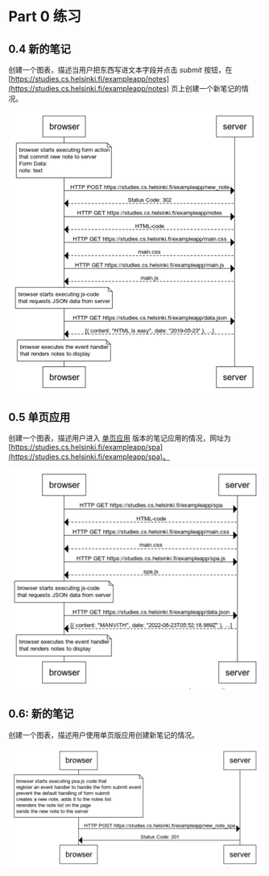 # Part 0 练习

## 0.4 新的笔记

创建一个图表，描述当用户把东西写进文本字段并点击 _submit_ 按钮，在 [https://studies.cs.helsinki.fi/exampleapp/notes](https://studies.cs.helsinki.fi/exampleapp/notes) 页上创建一个新笔记的情况。

![0.4](https://github.com/KiligWYu/HelsinkiFullStackCourseExercises/raw/main/part0/0.4.webp)

## 0.5 单页应用

创建一个图表，描述用户进入 [单页应用](https://fullstackopen.com/en/part0/fundamentals_of_web_apps#single-page-app) 版本的笔记应用的情况，网址为 [https://studies.cs.helsinki.fi/exampleapp/spa](https://studies.cs.helsinki.fi/exampleapp/spa)。

![0.5](https://github.com/KiligWYu/HelsinkiFullStackCourseExercises/raw/main/part0/0.5.webp)

## 0.6: 新的笔记

创建一个图表，描述用户使用单页版应用创建新笔记的情况。

![0.6](https://github.com/KiligWYu/HelsinkiFullStackCourseExercises/raw/main/part0/0.6.webp)
